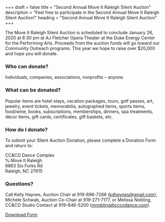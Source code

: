 +++
draft = false
title = "Second Annual Move It Raleigh Silent Auction"
description = "Feel free to participate in the Second Annual Move It Raleigh Silent Auction!"
heading = "Second Annual Move It Raleigh Silent Auction"
+++

The Move It Raleigh Silent Auction is scheduled to conclude January 26, 2020 at 6:30 pm at AJ Fletcher Opera Theater at the Duke Energy Center for the Performing Arts. Proceeds from the auction funds will go toward our Community Outreach programs. This year we hope to raise over $20,000 and hope you will donate.

### Who can donate?
Individuals, companies, associations, nonprofits – anyone.

### What can be donated?
Popular items are hotel stays, vacation packages, tours, golf passes, art, jewelry, event tickets, memorabilia, autographed items, sports items, food/wine, books, subscriptions, memberships, dinners, spa treatments, décor items, gift cards, certificates, gift baskets, etc.

### How do I donate?
To submit your Silent Auction Donation, please complete a Donation Form and return to:

CC&CO Dance Complex\
℅ Move It Raleigh\
8863 Six Forks Rd\
Raleigh, NC 27615

### Questions?
Call Kelly Haynes, Auction Chair at 919-696-7266
(<a href="mailto:kdhaynes@gmail.com">kdhaynes@gmail.com</a>), Michele Schwab, Auction Co-Chair at 919-271-7177, or Melissa Nobling, CC&CO Studio Contact at 919-846-5200 (<a href="mailto:mnobling@cccodance.com">mnobling@cccodance.com</a>).

<a href="./Silent%20Auction%20Donation%20Form.pdf" class="button button-primary button-large">Download Form</a>
